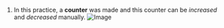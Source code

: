 1.  In this practice, a **counter** was made and this counter can be *increased* and *decreased* manually.
![Image](https://upload.wikimedia.org/wikipedia/commons/3/33/Cartoon_space_rocket.png)